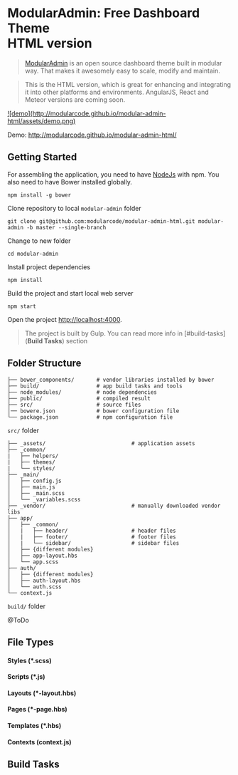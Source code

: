 # ModularAdmin: Free Dashboard Theme <br/>  HTML version 

> [ModularAdmin](http://modularcode.github.io/modular-admin-html/) is an open source dashboard theme
> built in modular way. That makes it awesomely easy to scale, modify and maintain.

> This is the HTML version, which is great for enhancing and integrating it into other platforms and environments. 
> AngularJS, React and Meteor versions are coming soon.

<a href="http://modularcode.github.io/modular-admin-html/" target="_blank">
 ![demo](http://modularcode.github.io/modular-admin-html/assets/demo.png)
</a>

Demo: http://modularcode.github.io/modular-admin-html/

## Getting Started

For assembling the application, you need to have [NodeJs](https://nodejs.org/en/) with npm. You also need to have Bower installed globally.

```
npm install -g bower
```

Clone repository to local `modular-admin` folder
```
git clone git@github.com:modularcode/modular-admin-html.git modular-admin -b master --single-branch 
```

Change to new folder
```
cd modular-admin
```

Install project dependencies 
```
npm install
```

Build the project and start local web server
```
npm start
```

Open the project [http://localhost:4000](http://localhost:4000).

> The project is built by Gulp. You can read more info in [#build-tasks](**Build Tasks**) section

## Folder Structure

```
├── bower_components/       # vendor libraries installed by bower
├── build/                  # app build tasks and tools
├── node_modules/           # node dependencies        
├── public/                 # compiled result
├── src/                    # source files
│── bowere.json             # bower configuration file
└── package.json            # npm configuration file
```

```src/``` folder

```
├── _assets/                           # application assets
├── _common/   
|   ├── helpers/
|   ├── themes/
|   └── styles/
├── _main/   
│   ├── config.js
│   ├── main.js
│   ├── _main.scss
│   └── _variables.scss
├── _vendor/                           # manually downloaded vendor libs
├── app/   
│   ├── _common/
│   |   ├── header/                    # header files
│   |   ├── footer/                    # footer files
│   |   └── sidebar/                   # sidebar files
│   ├── {different modules}
│   ├── app-layout.hbs
│   └── app.scss
├── auth/   
│   ├── {different modules}
│   ├── auth-layout.hbs
│   └── auth.scss
└── context.js 

```

```build/``` folder

@ToDo


## File Types

#### Styles (*.scss)

#### Scripts (*.js)

#### Layouts (*-layout.hbs)

#### Pages (*-page.hbs)

#### Templates (*.hbs)

#### Contexts (context.js)

## Build Tasks
 
